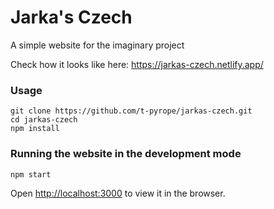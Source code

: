 # Jarka's Czech

A simple website for the imaginary project

Check how it looks like here: https://jarkas-czech.netlify.app/

### Usage
```
git clone https://github.com/t-pyrope/jarkas-czech.git
cd jarkas-czech
npm install
```
### Running the website in the development mode

`npm start`

Open [http://localhost:3000](http://localhost:3000) to view it in the browser.
